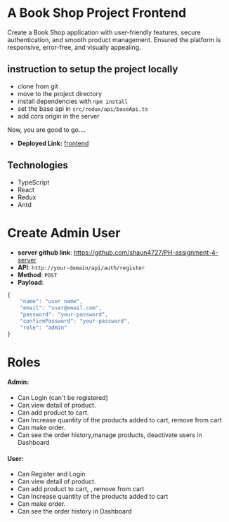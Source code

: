 # A Book Shop Project Frontend

Create a Book Shop application with user-friendly features, secure authentication, and smooth product management. Ensured the platform is responsive, error-free, and visually appealing.

## instruction to setup the project locally

- clone from git
- move to the project directory
- install dependencies with `npm install`
- set the base api in `src/redux/api/baseApi.ts`
- add cors origin in the server

Now, you are good to go....

- **Deployed Link:** [frontend](https://ph-assignment-4-client-book-shop.vercel.app)

## Technologies

- TypeScript
- React
- Redux
- Antd

# Create Admin User

- **server github link**: https://github.com/shaun4727/PH-assignment-4-server
- **API**: `http://your-domain/api/auth/register`
- **Method**: `POST`
- **Payload**:

```JavaScript
{
    "name": "user name",
    "email": "user@email.com",
    "password": "your-password",
    "confirmPassword": "your-password",
    "role": "admin"
}

```

# Roles

#### Admin:

- Can Login (can't be registered)
- Can view detail of product.
- Can add product to cart.
- Can Increase quantity of the products added to cart, remove from cart
- Can make order.
- Can see the order history,manage products, deactivate users in Dashboard

#### User:

- Can Register and Login
- Can view detail of product.
- Can add product to cart, , remove from cart
- Can Increase quantity of the products added to cart
- Can make order.
- Can see the order history in Dashboard
